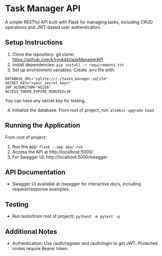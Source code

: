 # Task Manager API

A simple RESTful API built with Flask for managing tasks, including CRUD operations and JWT-based user authentication.

## Setup Instructions

1. Clone the repository: git clone: https://github.com/k1rm4d4/taskManagerAPI
2. Install dependencies: `pip install -r requirements.txt`
3. Set up environment variables: Create .env file with:
```
DATABASE_URL="sqlite:///./tasks_manager.sqlite"
SECRET_KEY="<your_secret_key>"
JWT_ALGORITHM="HS256"
ACCESS_TOKEN_EXPIRE_MINUTES=30
```
   You can have any secret key for testing.
   
4. Initialize the database: 
   From root of project, run: `alembic upgrade head`

## Running the Application

From root of project:
1. Run the app: `flask --app app/ run`
2. Access the API at http://localhost:5000/
3. For Swagger UI: http://localhost:5000/swagger

## API Documentation

- Swagger UI available at /swagger for interactive docs, including request/response examples.

## Testing

- Run tests(from root of project): `python3 -m pytest -q`

## Additional Notes

- Authentication: Use /auth/register and /auth/login to get JWT. Protected routes require Bearer token.